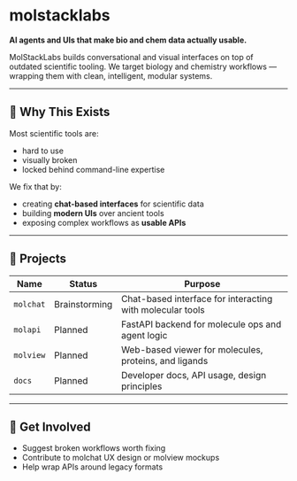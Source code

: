 # molstacklabs

**AI agents and UIs that make bio and chem data actually usable.**

MolStackLabs builds conversational and visual interfaces on top of outdated scientific tooling. We target biology and chemistry workflows — wrapping them with clean, intelligent, modular systems.

---

## 🧠 Why This Exists

Most scientific tools are:
- hard to use
- visually broken
- locked behind command-line expertise

We fix that by:
- creating **chat-based interfaces** for scientific data
- building **modern UIs** over ancient tools
- exposing complex workflows as **usable APIs**

---

## 🧩 Projects

| Name        | Status           | Purpose                                                   |
|-------------|------------------|-----------------------------------------------------------|
| `molchat`   | Brainstorming    | Chat-based interface for interacting with molecular tools |
| `molapi`    | Planned          | FastAPI backend for molecule ops and agent logic         |
| `molview`   | Planned          | Web-based viewer for molecules, proteins, and ligands     |
| `docs`      | Planned          | Developer docs, API usage, design principles              |

---

## 🚀 Get Involved

- Suggest broken workflows worth fixing
- Contribute to molchat UX design or molview mockups
- Help wrap APIs around legacy formats
